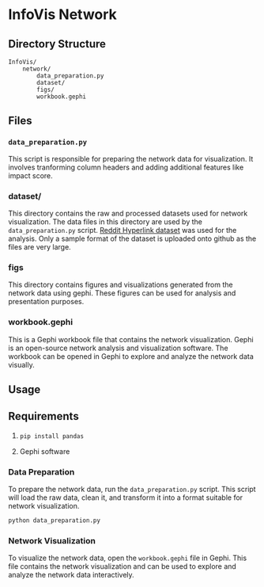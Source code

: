 # InfoVis Network 
## Directory Structure

```
InfoVis/
    network/
        data_preparation.py
        dataset/
        figs/
        workbook.gephi
```

## Files

### `data_preparation.py`

This script is responsible for preparing the network data for visualization. It involves tranforming column headers and adding additional features like impact score. 

### dataset/



This directory contains the raw and processed datasets used for network visualization. The data files in this directory are used by the `data_preparation.py` script. [Reddit Hyperlink dataset](https://snap.stanford.edu/data/soc-RedditHyperlinks.html) was used for the analysis. Only a sample format of the dataset is uploaded onto github as the files are very large.
### figs



This directory contains figures and visualizations generated from the network data using gephi. These figures can be used for analysis and presentation purposes.

### workbook.gephi

This is a Gephi workbook file that contains the network visualization. Gephi is an open-source network analysis and visualization software. The workbook can be opened in Gephi to explore and analyze the network data visually.

## Usage
## Requirements

1. ```bash
   pip install pandas
   ```
2. Gephi software

### Data Preparation

To prepare the network data, run the `data_preparation.py` script. This script will load the raw data, clean it, and transform it into a format suitable for network visualization.

```sh
python data_preparation.py
```

### Network Visualization

To visualize the network data, open the ```workbook.gephi``` file in Gephi. This file contains the network visualization and can be used to explore and analyze the network data interactively.
